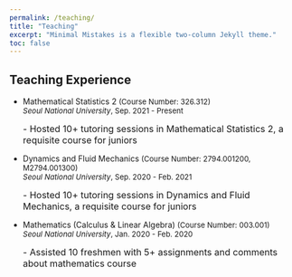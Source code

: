 ```yaml
---
permalink: /teaching/
title: "Teaching"
excerpt: "Minimal Mistakes is a flexible two-column Jekyll theme."
toc: false
---
```


## Teaching Experience
<ul>
<li> 
Mathematical Statistics 2

<font size = "2"> 
(Course Number: 326.312) <br/>
<em>Seoul National University</em>, Sep. 2021 - Present </font> <br />

<font size = "3"> - Hosted 10+ tutoring sessions in Mathematical Statistics 2, a requisite course for juniors </font>
</li>

<li>
Dynamics and Fluid Mechanics
<font size = "2"> 
(Course Number: 2794.001200, M2794.001300) <br />
<em>Seoul National University</em>, Sep. 2020 - Feb. 2021 </font> <br />

<font size = "3">- Hosted 10+ tutoring sessions in Dynamics and Fluid Mechanics, a requisite course for juniors </font>
</li>

<li> 
Mathematics (Calculus & Linear Algebra)

<font size = "2"> 
(Course Number: 003.001) <br />
<em>Seoul National University</em>, Jan. 2020 - Feb. 2020 </font> <br />

<font size = "3">- Assisted 10 freshmen with 5+ assignments and comments about mathematics course </font>
</li>
</ul>